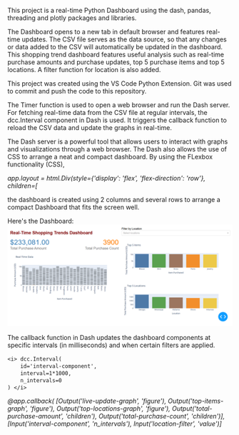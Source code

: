 This project is a real-time Python Dashboard using the dash, pandas, threading and plotly packages and libraries. 

The Dashboard opens to a new tab in default browser and features real-time updates. The CSV file serves as the data source, so that
any changes or data added to the CSV will automatically be updated in the dashboard. 
This shopping trend dashboard features useful analysis such as real-time purchase amounts and purchase updates, 
top 5 purchase items and top 5 locations. A filter function for location is also added. 

This project was created using the VS Code Python Extension. Git was used to commit and push the code to this repository.

The Timer function is used to open a web browser and run the Dash server. For fetching real-time data from the CSV file
at regular intervals, the dcc.Interval component in Dash is used. It triggers the callback function to reload the CSV data 
and update the graphs in real-time.

The Dash server is a powerful tool that allows users to interact with graphs and visualizations through a web browser. The Dash also 
allows the use of CSS to arrange a neat and compact dashboard. By using the FLexbox functionality (CSS), 

<i>app.layout = html.Div(style={'display': 'flex', 'flex-direction': 'row'}, children=[</i>

the dashboard is created using 2 columns and several rows to arrange a compact Dashboard that fits the screen well. 

Here's the Dashboard:
![Dashboard](https://github.com/rnx2024/Real-time-Dashboard-Python-Dash-/blob/main/dash.png)


The callback function in Dash updates the dashboard components at specific intervals (in milliseconds) and when certain filters are applied. 

    <i> dcc.Interval(
        id='interval-component',
        interval=1*1000,  
        n_intervals=0
    ) </i>

<i>@app.callback(
    [Output('live-update-graph', 'figure'),
     Output('top-items-graph', 'figure'),
     Output('top-locations-graph', 'figure'),
     Output('total-purchase-amount', 'children'),
     Output('total-purchase-count', 'children')],
    [Input('interval-component', 'n_intervals'),
     Input('location-filter', 'value')]</i>

